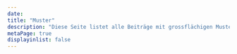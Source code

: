 ```yaml
---
date:
title: "Muster"
description: "Diese Seite listet alle Beiträge mit grossflächigen Mustern auf."
metaPage: true
displayinlist: false
---
```

